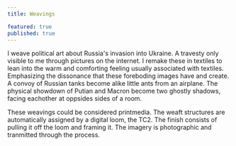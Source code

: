 ```yaml
---
title: Weavings

featured: true
published: true
---
```


I weave political art about Russia's invasion into Ukraine.
A travesty only visible to me through pictures on the internet.
I remake these in textiles to lean into the warm and comforting feeling usually associated with textiles.
Emphasizing the dissonance that these foreboding images have and create.
A convoy of Russian tanks become alike little ants from an airplane.
The physical showdown of Putian and Macron become two ghostly shadows, facing eachother at oppsides sides of a room.

These weavings could be considered printmedia.
The weaft structures are automatically assigned by a digital loom, the TC2.
The finish consists of pulling it off the loom and framing it.
The imagery is photographic and tranmitted through the process.
